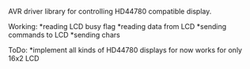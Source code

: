 AVR driver library for controlling HD44780 compatible display.

Working:
*reading LCD busy flag
*reading data from LCD
*sending commands to LCD
*sending chars

ToDo:
*implement all kinds of HD44780 displays for now works for only 16x2 LCD
